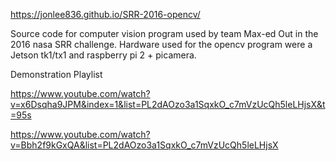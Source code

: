 https://jonlee836.github.io/SRR-2016-opencv/

Source code for computer vision program used by team Max-ed Out in the 2016 nasa SRR challenge. Hardware used for the opencv program were a Jetson tk1/tx1 and raspberry pi 2 + picamera.

Demonstration Playlist

https://www.youtube.com/watch?v=x6Dsqha9JPM&index=1&list=PL2dAOzo3a1SqxkO_c7mVzUcQh5leLHjsX&t=95s

https://www.youtube.com/watch?v=Bbh2f9kGxQA&list=PL2dAOzo3a1SqxkO_c7mVzUcQh5leLHjsX
